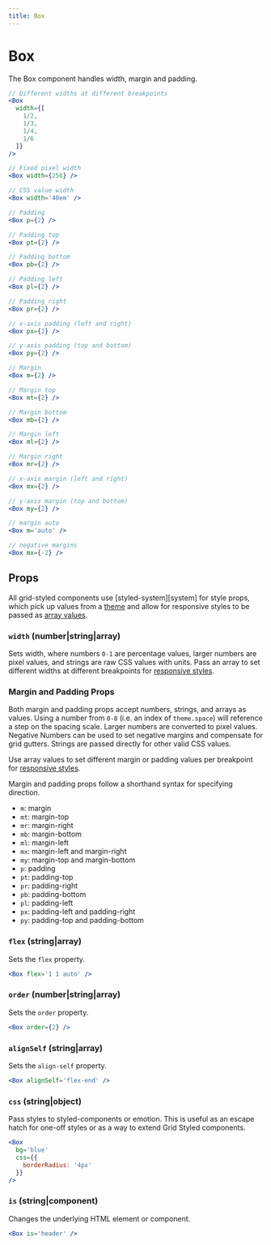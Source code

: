 ```yaml
---
title: Box
---
```


# Box

The Box component handles width, margin and padding.

```jsx
// Different widths at different breakpoints
<Box
  width={[
    1/2,
    1/3,
    1/4,
    1/6
  ]}
/>

// Fixed pixel width
<Box width={256} />

// CSS value width
<Box width='40em' />
```

```jsx
// Padding
<Box p={2} />

// Padding top
<Box pt={2} />

// Padding bottom
<Box pb={2} />

// Padding left
<Box pl={2} />

// Padding right
<Box pr={2} />

// x-axis padding (left and right)
<Box px={2} />

// y-axis padding (top and bottom)
<Box py={2} />
```

```jsx
// Margin
<Box m={2} />

// Margin top
<Box mt={2} />

// Margin bottom
<Box mb={2} />

// Margin left
<Box ml={2} />

// Margin right
<Box mr={2} />

// x-axis margin (left and right)
<Box mx={2} />

// y-axis margin (top and bottom)
<Box my={2} />
```

```jsx
// margin auto
<Box m='auto' />

// negative margins
<Box mx={-2} />
```



## Props

All grid-styled components use [styled-system][system] for style props,
which pick up values from a [theme](#theming) and allow for responsive styles to be passed as [array values](#responsive-styles).

### `width` (number|string|array)

Sets width, where numbers `0-1` are percentage values, larger numbers are pixel values, and strings are raw CSS values with units.
Pass an array to set different widths at different breakpoints for
[responsive styles](#responsive-styles).

### Margin and Padding Props

Both margin and padding props accept numbers, strings, and arrays as values.
Using a number from `0-8` (i.e. an index of `theme.space`) will reference a step on the spacing scale.
Larger numbers are converted to pixel values.
Negative Numbers can be used to set negative margins and compensate for grid gutters.
Strings are passed directly for other valid CSS values.

Use array values to set different margin or padding values per breakpoint for
[responsive styles](#responsive-styles).

Margin and padding props follow a shorthand syntax for specifying direction.

- `m`:  margin
- `mt`: margin-top
- `mr`: margin-right
- `mb`: margin-bottom
- `ml`: margin-left
- `mx`: margin-left and margin-right
- `my`: margin-top and margin-bottom
- `p`:  padding
- `pt`: padding-top
- `pr`: padding-right
- `pb`: padding-bottom
- `pl`: padding-left
- `px`: padding-left and padding-right
- `py`: padding-top and padding-bottom

### `flex` (string|array)

Sets the `flex` property.

```jsx
<Box flex='1 1 auto' />
```

### `order` (number|string|array)

Sets the `order` property.

```jsx
<Box order={2} />
```

### `alignSelf` (string|array)

Sets the `align-self` property.

```jsx
<Box alignSelf='flex-end' />
```

### `css` (string|object)

Pass styles to styled-components or emotion.
This is useful as an escape hatch for one-off styles
or as a way to extend Grid Styled components.

```jsx
<Box
  bg='blue'
  css={{
    borderRadius: '4px'
  }}
/>
```


### `is` (string|component)

Changes the underlying HTML element or component.

```jsx
<Box is='header' />
```

